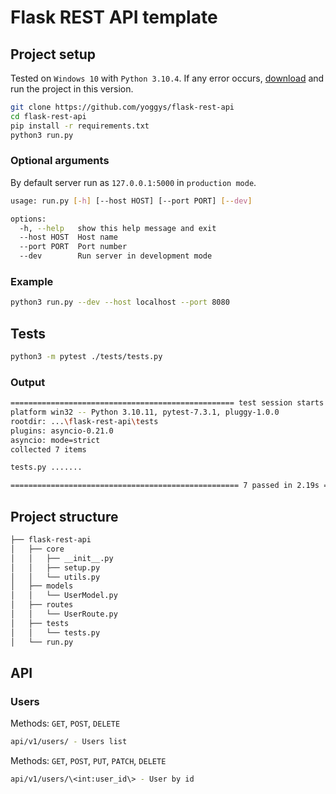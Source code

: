 # Flask REST API template

## Project setup

Tested on `Windows 10` with `Python 3.10.4`. If any error occurs, [download](https://www.python.org/downloads/release/python-3104/) and run the project in this version.

```bash
git clone https://github.com/yoggys/flask-rest-api
cd flask-rest-api
pip install -r requirements.txt
python3 run.py
```

### Optional arguments

By default server run as `127.0.0.1:5000` in `production mode`.

```bash
usage: run.py [-h] [--host HOST] [--port PORT] [--dev]

options:
  -h, --help   show this help message and exit
  --host HOST  Host name
  --port PORT  Port number
  --dev        Run server in development mode
```

### Example

```bash
python3 run.py --dev --host localhost --port 8080
```

## Tests

```bash
python3 -m pytest ./tests/tests.py
```

### Output

```bash
================================================== test session starts ===================================================
platform win32 -- Python 3.10.11, pytest-7.3.1, pluggy-1.0.0
rootdir: ...\flask-rest-api\tests
plugins: asyncio-0.21.0
asyncio: mode=strict
collected 7 items

tests.py .......                                                                                                    [100%]

=================================================== 7 passed in 2.19s ====================================================
```

## Project structure

```bash
├── flask-rest-api
│   ├── core
│   │   ├── __init__.py
│   │   ├── setup.py
│   │   └── utils.py
│   ├── models
│   │   └── UserModel.py
│   ├── routes
│   │   └── UserRoute.py
│   ├── tests
│   │   └── tests.py
│   └── run.py
```

## API

### Users

Methods: `GET`, `POST`, `DELETE`

```bash
api/v1/users/ - Users list
```

Methods: `GET`, `POST`, `PUT`, `PATCH`, `DELETE`

```bash
api/v1/users/\<int:user_id\> - User by id
```
